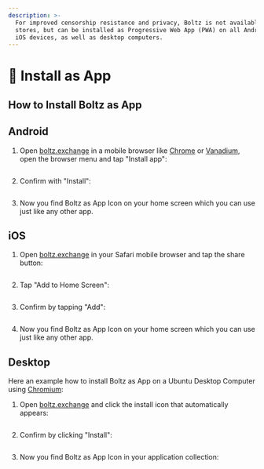 ```yaml
---
description: >-
  For improved censorship resistance and privacy, Boltz is not available in app
  stores, but can be installed as Progressive Web App (PWA) on all Android and
  iOS devices, as well as desktop computers.
---
```


# 📲 Install as App

## How to Install Boltz as App

## Android

1. Open [boltz.exchange](https://boltz.exchange) in a mobile browser like [Chrome](https://www.google.com/chrome/) or [Vanadium](https://github.com/GrapheneOS/Vanadium), open the browser menu and tap "Install app":

<figure><img src=".gitbook/assets/android-0.jpeg" alt=""><figcaption></figcaption></figure>

2. Confirm with "Install":

<figure><img src=".gitbook/assets/android-1.jpeg" alt=""><figcaption></figcaption></figure>

3. Now you find Boltz as App Icon on your home screen which you can use just like any other app.

## iOS

1. Open [boltz.exchange](https://boltz.exchange) in your Safari mobile browser and tap the share button:

<figure><img src=".gitbook/assets/ios-0.jpeg" alt=""><figcaption></figcaption></figure>

2. Tap "Add to Home Screen":

<figure><img src=".gitbook/assets/ios-1.jpeg" alt=""><figcaption></figcaption></figure>

3. Confirm by tapping "Add":

<figure><img src=".gitbook/assets/ios-2.jpeg" alt=""><figcaption></figcaption></figure>

4. Now you find Boltz as App Icon on your home screen which you can use just like any other app.

## Desktop

Here an example how to install Boltz as App on a Ubuntu Desktop Computer using [Chromium](https://www.chromium.org/Home/):

1. Open [boltz.exchange](https://boltz.exchange) and click the install icon that automatically appears:

<figure><img src=".gitbook/assets/desktop-0.png" alt=""><figcaption></figcaption></figure>

2. Confirm by clicking "Install":

<figure><img src=".gitbook/assets/desktop-1.png" alt=""><figcaption></figcaption></figure>

3. Now you find Boltz as App Icon in your application collection:

<figure><img src=".gitbook/assets/desktop-2.png" alt=""><figcaption></figcaption></figure>
